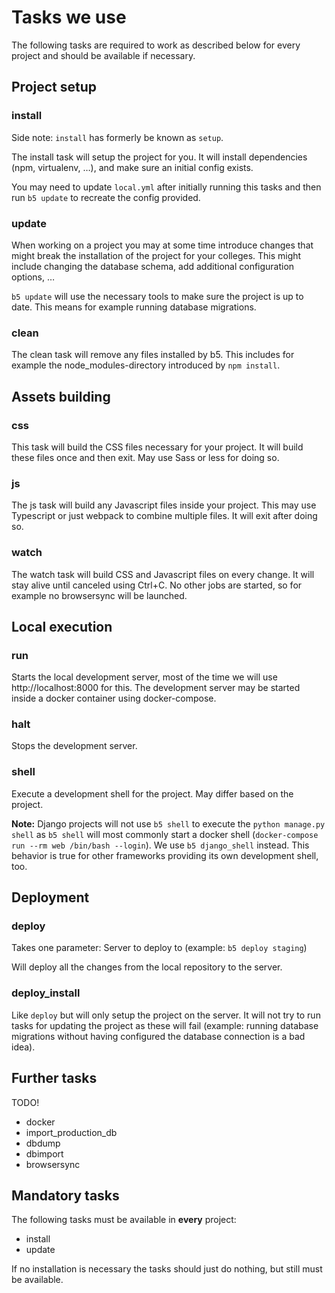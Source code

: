 # Tasks we use

The following tasks are required to work as described below for every project and should be available if
necessary.


## Project setup

### install

Side note: `install` has formerly be known as `setup`.

The install task will setup the project for you. It will install dependencies (npm, virtualenv, …), and
make sure an initial config exists.

You may need to update `local.yml` after initially running this tasks and then run `b5 update` to recreate
the config provided.

### update

When working on a project you may at some time introduce changes that might break the installation
of the project for your colleges. This might include changing the database schema, add additional
configuration options, …

`b5 update` will use the necessary tools to make sure the project is up to date. This means for
example running database migrations. 

### clean

The clean task will remove any files installed by b5. This includes for example the node_modules-directory
introduced by `npm install`.

## Assets building

### css

This task will build the CSS files necessary for your project. It will build these files once and then
exit. May use Sass or less for doing so.

### js

The js task will build any Javascript files inside your project. This may use Typescript or just webpack to
combine multiple files. It will exit after doing so.

### watch

The watch task will build CSS and Javascript files on every change. It will stay alive until canceled
using Ctrl+C. No other jobs are started, so for example no browsersync will be launched.

## Local execution

### run

Starts the local development server, most of the time we will use http://localhost:8000 for this. The
development server may be started inside a docker container using docker-compose.

### halt

Stops the development server.

### shell

Execute a development shell for the project. May differ based on the project.

**Note:** Django projects will not use `b5 shell` to execute the `python manage.py shell` as `b5 shell` will
most commonly start a docker shell (`docker-compose run --rm web /bin/bash --login`). We use `b5 django_shell`
instead. This behavior is true for other frameworks providing its own development shell, too.   

## Deployment

### deploy

Takes one parameter: Server to deploy to (example: `b5 deploy staging`)

Will deploy all the changes from the local repository to the server. 

### deploy_install

Like `deploy` but will only setup the project on the server. It will not try to run tasks for
updating the project as these will fail (example: running database migrations without having configured
the database connection is a bad idea).

## Further tasks

TODO!

* docker
* import_production_db
* dbdump
* dbimport
* browsersync


## Mandatory tasks

The following tasks must be available in **every** project:

* install
* update

If no installation is necessary the tasks should just do nothing, but still must be available.